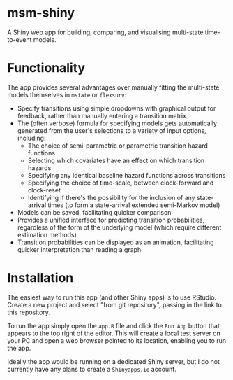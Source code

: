 # msm-shiny
A Shiny web app for building, comparing, and visualising multi-state time-to-event models. 

# Functionality

The app provides several advantages over manually fitting the multi-state models themselves in `mstate` or `flexsurv`:

  - Specify transitions using simple dropdowns with graphical output for feedback, rather than manually entering a transition matrix
  - The (often verbose) formula for specifying models gets automatically generated from the user's selections to a variety of input options, including:
    - The choice of semi-parametric or parametric transition hazard functions
    - Selecting which covariates have an effect on which transition hazards
    - Specifying any identical baseline hazard functions across transitions
    - Specifying the choice of time-scale, between clock-forward and clock-reset
    - Identifying if there's the possibility for the inclusion of any state-arrival times (to form a state-arrival extended semi-Markov model)
  - Models can be saved, facilitating quicker comparison
  - Provides a unified interface for predicting transition probabilities, regardless of the form of the underlying model (which require different estimation methods)
  - Transition probabilities can be displayed as an animation, facilitating quicker interpretation than reading a graph

# Installation

The easiest way to run this app (and other Shiny apps) is to use RStudio. Create a new project and select "from git repository", passing in the link to this repository.

To run the app simply open the `app.R` file and click the `Run App` button that appears to the top right of the editor. This will create a local test server on your PC and open a web browser pointed to its location, enabling you to run the app.

Ideally the app would be running on a dedicated Shiny server, but I do not currently have any plans to create a `Shinyapps.io` account.
